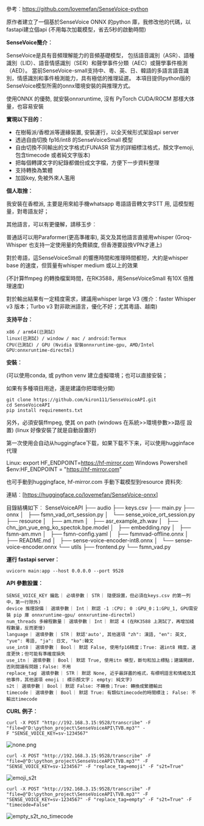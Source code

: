 參考︰https://github.com/lovemefan/SenseVoice-python

原作者建立了一個基於SenseVoice ONNX 的python 庫，我修改他的代碼，以fastapi建立個api (不用每次加載模型，省去5秒的啟動時間)



**SenseVoice簡介︰**

SenseVoice是具有音頻理解能力的音頻基礎模型， 包括語音識別（ASR）、語種識別（LID）、語音情感識別（SER）和聲學事件分類（AEC）或聲學事件檢測（AED）。
當前SenseVoice-small支持中、粵、英、日、韓語的多語言語音識別，情感識別和事件檢測能力，具有極低的推理延遲。 本項目提供python版的SenseVoice模型所需的onnx環境安裝的與推理方式。

使用ONNX 的優勢, 就安裝onnxruntime, 沒有 PyTorch CUDA/ROCM 那樣大体量，也容易安裝

**實現以下目的︰**

- 在樹莓派/香橙派等邊緣裝置, 安裝運行，以全天候形式架設api server 
- 透過自由切換 fp16/int8 的SenseVoiceSmall 模型
- 自由切換不同輸出的文字格式(FUNASR 官方的詳細標注格式，顏文字emoji, 包含timecode 或者純文字版本)
- 把每個轉譯文字的紀錄都備份成文字檔，方便下一步資料整理
- 支持轉換為繁體
- 加設key, 免被外來人濫用

**個人取捨︰**

我安裝在香橙派, 主要是用來給手機whatsapp 粵語語音轉文字STT 用, 這模型輕量，對粵語友好；

其他語言，可以有更優解，請移玉步︰

普通話可以用Paraformer(更高準確率), 英文及其他語言直接用whisper (Groq-Whisper 也支持一定使用量的免費額度, 但香港要設換VPN才連上)

對於粵語，這SenseVoiceSmall 的響應時間和推理時間都短，大約是whisper base 的速度，但質量有whisper medium 或以上的效果

(不計算ffmpeg 的轉換檔案時間，在RK3588，用SenseVoiceSmall 有10X 倍推理速度)

對於輸出結果有一定精度需求，建議用whisper large V3 (推介︰faster Whisper v3 版本；Turbo v3 對非歐洲語言，優化不好；尤其粵語、越南)

**支持平台︰**
```
x86 / arm64(已測試)
linux(已測試) / window / mac / android:Termux
CPU(已測試) / GPU (Nvidia 安裝onnxruntime-gpu, AMD/Intel GPU:onnxruntime-directml)
```
**安裝︰**

(可以使用conda, 或 python venv 建立虛擬環境；也可以直接安裝；

如果有多種項目用途，還是建議你把環境分開)

```shell
git clone https://github.com/kiron111/SenseVoiceAPI.git
cd SenseVoiceAPI
pip install requirements.txt
```
另外，必須安裝ffmpeg, 使其 on path (windows 在系統>>環境參數>>路徑 設置) (linux 好像安裝了就是自動設置好)

第一次使用会自动从huggingface下载，如果下载不下来，可以使用hugginface代理

Linux:
export HF_ENDPOINT=https://hf-mirror.com
Windows Powershell
$env:HF_ENDPOINT = "https://hf-mirror.com"

也可手動到huggingface, hf-mirror.com 手動下載模型到resource 資料夾:

連結︰[https://huggingface.co/lovemefan/SenseVoice-onnx]

目錄結構如下︰
SenseVoiceAPI
├── audio
├── keys.csv
├── main.py
├── onnx
│   ├── fsmn_vad_ort_session.py
│   └── sense_voice_ort_session.py
├── resource
│   ├── am.mvn
│   ├── asr_example_zh.wav
│   ├── chn_jpn_yue_eng_ko_spectok.bpe.model
│   ├── embedding.npy
│   ├── fsmn-am.mvn
│   ├── fsmn-config.yaml
│   ├── fsmnvad-offline.onnx
│   ├── README.md
│   ├── sense-voice-encoder-int8.onnx
│   └── sense-voice-encoder.onnx
└── utils
    ├── frontend.py
    └── fsmn_vad.py


**運行 fastapi server︰**
```shell
uvicorn main:app --host 0.0.0.0 --port 9528
```

**API 參數設置︰**
```
SENSE_VOICE_KEY 鑰匙 ︳必填參數 ︳STR ︳隨便設置，但必須在keys.csv 的第一列中，第一行除外)
device 推理設備 ︳選填參數 ︳Int ︳默認 -1 :CPU； 0 :GPU_0；1:GPU_1, GPU需安裝 pip 庫 onnxruntime-gpu/ onnxruntime-directml)
num_threads 多線程數量 ︳選填參數 ︳Int ︳默認 4 (在RK3588 上測試了，再增加綫程數量，反而更慢)
language ︳選填參數 ︳STR ︳默認'auto', 其他選項 "zh": 漢語, "en": 英文, "yue": 粵語, "ja": 日文, "ko":韓文
use_int8 ︳選填參數 ︳Bool ︳默認 False, 使用fp16精度；True: 選int8 精度，速度更快；但可能有準確度損失
use_itn ︳選填參數 ︳Bool ︳默認 True, 使用itn 模型，斷句和加上標點；建議開啟，否則閱讀有問題；False: 不用
replace_tag︳選填參數 ︳STR ︳默認 None, 近乎最詳盡的格式，有標明語言和情緒及其他事件，其他選項 emoji : 標示顏文字； empty: 純文字)
s2t ︳選填參數 ︳Bool ︳默認 False: 不轉換；True: 轉換成繁體輸出
timecode ︳選填參數 ︳Bool ︳默認 True: 有類似timecode的時間標注； False: 不輸出timecode
```

**CURL 例子︰**
```shell
curl -X POST "http://192.168.3.15:9528/transcribe" -F "file=@"D:\python_project\SenseVoiceAPI\TVB.mp3"" -
F "SENSE_VOICE_KEY=sv-1234567"
```
![none.png](https://github.com/kiron111/SenseVoiceAPI/blob/main/screenshots/none.png)

```shell
curl -X POST "http://192.168.3.15:9528/transcribe" -F "file=@"D:\python_project\SenseVoiceAPI\TVB.mp3"" -F "SENSE_VOICE_KEY=sv-1234567" -F "replace_tag=emoji" -F "s2t=True"
```
![emoji_s2t](https://github.com/kiron111/SenseVoiceAPI/blob/main/screenshots/emoji_s2t.png)

```shell
curl -X POST "http://192.168.3.15:9528/transcribe" -F "file=@"D:\python_project\SenseVoiceAPI\TVB.mp3"" -F "SENSE_VOICE_KEY=sv-1234567" -F "replace_tag=empty" -F "s2t=True" -F "timecode=False"
```
![empty_s2t_no_timecode](https://github.com/kiron111/SenseVoiceAPI/blob/main/screenshots/empty_s2t_no_timecode.png)
